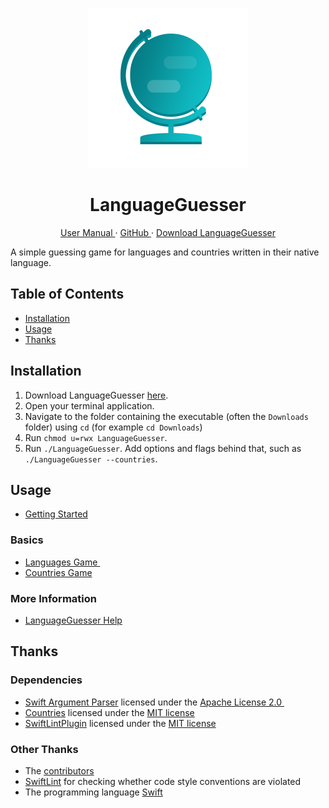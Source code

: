 <p align="center">
  <img width="256" alt="LanguageGuesser Icon" src="Icons/AppIcon.png">
  <h1 align="center">LanguageGuesser</h1>
</p>

<p align="center">
  <a href="https://david-swift.gitbook.io/languageguesser/">
  User Manual
  </a>
  ·
  <a href="https://github.com/david-swift/LanguageGuesser">
  GitHub
  </a>
  ·
  <a href="https://github.com/david-swift/LanguageGuesser/releases/latest">
  Download LanguageGuesser 
  </a>
</p>

A simple guessing game for languages and countries written in their native language.

## Table of Contents

- [Installation][1]
- [Usage][2]
- [Thanks][3]

## Installation

1. Download LanguageGuesser [here][4].
2. Open your terminal application.
3. Navigate to the folder containing the executable (often the `Downloads` folder) using `cd` (for example `cd Downloads`)  
4. Run `chmod u=rwx LanguageGuesser`.    
5. Run `./LanguageGuesser`. Add options and flags behind that, such as `./LanguageGuesser --countries`.  

## Usage

* [Getting Started][5]

### Basics
* [Languages Game ][6]
* [Countries Game][7]

### More Information
* [LanguageGuesser Help][8]

## Thanks

### Dependencies
- [Swift Argument Parser][9] licensed under the [Apache License 2.0 ][10]
- [Countries][11] licensed under the [MIT license][12]
- [SwiftLintPlugin][13] licensed under the [MIT license][14]

### Other Thanks
- The [contributors][15]
- [SwiftLint][16] for checking whether code style conventions are violated
- The programming language [Swift][17]

[1]:	#Installation
[2]:	#Usage
[3]:	#Thanks
[4]:	https://github.com/david-swift/LanguageGuesser/releases/latest
[5]:	user-manual/GettingStarted.md
[6]:	user-manual/Basics/Languages.md
[7]:	user-manual/Basics/Countries.md
[8]:	user-manual/MoreInformation/Help.md
[9]:	https://github.com/apple/swift-argument-parser/tree/main
[10]:	https://github.com/apple/swift-argument-parser/blob/main/LICENSE.txt
[11]:	https://github.com/david-swift/Countries
[12]:	https://github.com/david-swift/Countries/blob/main/LICENSE.md
[13]:	https://github.com/lukepistrol/SwiftLintPlugin
[14]:	https://github.com/lukepistrol/SwiftLintPlugin/blob/main/LICENSE
[15]:	Contributors.md
[16]:	https://github.com/realm/SwiftLint
[17]:	https://github.com/apple/swift

